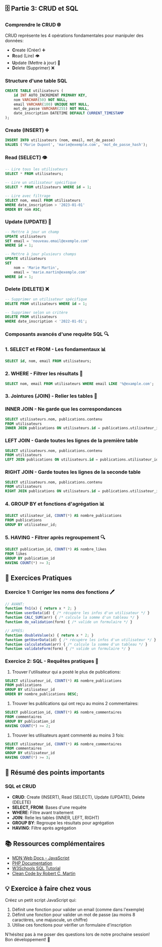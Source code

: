 ## 🗄️ Partie 3: CRUD et SQL

### Comprendre le CRUD 🌐

CRUD représente les 4 opérations fondamentales pour manipuler des données:

- **C**reate (Créer) ➕
- **R**ead (Lire) 👁️
- **U**pdate (Mettre à jour) 🔄
- **D**elete (Supprimer) ❌

### Structure d'une table SQL

```sql
CREATE TABLE utilisateurs (
    id INT AUTO_INCREMENT PRIMARY KEY,
    nom VARCHAR(50) NOT NULL,
    email VARCHAR(100) UNIQUE NOT NULL,
    mot_de_passe VARCHAR(255) NOT NULL,
    date_inscription DATETIME DEFAULT CURRENT_TIMESTAMP
);

```

### Create (INSERT) ➕

```sql
INSERT INTO utilisateurs (nom, email, mot_de_passe)
VALUES ('Marie Dupont', 'marie@exemple.com', 'mot_de_passe_hash');

```

### Read (SELECT) 👁️

```sql
-- Lire tous les utilisateurs
SELECT * FROM utilisateurs;

-- Lire un utilisateur spécifique
SELECT * FROM utilisateurs WHERE id = 1;

-- Lire avec filtrage
SELECT nom, email FROM utilisateurs
WHERE date_inscription > '2023-01-01'
ORDER BY nom ASC;

```

### Update (UPDATE) 🔄

```sql
-- Mettre à jour un champ
UPDATE utilisateurs
SET email = 'nouveau.email@exemple.com'
WHERE id = 1;

-- Mettre à jour plusieurs champs
UPDATE utilisateurs
SET
    nom = 'Marie Martin',
    email = 'marie.martin@exemple.com'
WHERE id = 1;

```

### Delete (DELETE) ❌

```sql
-- Supprimer un utilisateur spécifique
DELETE FROM utilisateurs WHERE id = 1;

-- Supprimer selon un critère
DELETE FROM utilisateurs
WHERE date_inscription < '2022-01-01';

```

### Composants avancés d'une requête SQL 🔍

### 1. SELECT et FROM - Les fondamentaux 📊

```sql
SELECT id, nom, email FROM utilisateurs;

```

### 2. WHERE - Filtrer les résultats 🔎

```sql
SELECT nom, email FROM utilisateurs WHERE email LIKE '%@example.com';

```

### 3. Jointures (JOIN) - Relier les tables 🔗

### INNER JOIN - Ne garde que les correspondances

```sql
SELECT utilisateurs.nom, publications.contenu
FROM utilisateurs
INNER JOIN publications ON utilisateurs.id = publications.utilisateur_id;

```

### LEFT JOIN - Garde toutes les lignes de la première table

```sql
SELECT utilisateurs.nom, publications.contenu
FROM utilisateurs
LEFT JOIN publications ON utilisateurs.id = publications.utilisateur_id;

```

### RIGHT JOIN - Garde toutes les lignes de la seconde table

```sql
SELECT utilisateurs.nom, publications.contenu
FROM utilisateurs
RIGHT JOIN publications ON utilisateurs.id = publications.utilisateur_id;

```

### 4. GROUP BY et fonctions d'agrégation 📊

```sql
SELECT utilisateur_id, COUNT(*) AS nombre_publications
FROM publications
GROUP BY utilisateur_id;

```

### 5. HAVING - Filtrer après regroupement 🔍

```sql
SELECT publication_id, COUNT(*) AS nombre_likes
FROM likes
GROUP BY publication_id
HAVING COUNT(*) >= 3;

```

## 🚀 Exercices Pratiques

### Exercice 1: Corriger les noms des fonctions 🖊️

```jsx
// AVANT:
function fn1(x) { return x * 2; }
function userData(id) { /* récupère les infos d'un utilisateur */ }
function CALC_SUM(arr) { /* calcule la somme d'un tableau */ }
function do_validation(form) { /* valide un formulaire */ }

// APRÈS:
function doubleValue(x) { return x * 2; }
function getUserData(id) { /* récupère les infos d'un utilisateur */ }
function calculateSum(arr) { /* calcule la somme d'un tableau */ }
function validateForm(form) { /* valide un formulaire */ }

```

### Exercice 2: SQL - Requêtes pratiques 📝

1. Trouver l'utilisateur qui a posté le plus de publications:

```sql
SELECT utilisateur_id, COUNT(*) AS nombre_publications
FROM publications
GROUP BY utilisateur_id
ORDER BY nombre_publications DESC;

```

1. Trouver les publications qui ont reçu au moins 2 commentaires:

```sql
SELECT publication_id, COUNT(*) AS nombre_commentaires
FROM commentaires
GROUP BY publication_id
HAVING COUNT(*) >= 2;

```

1. Trouver les utilisateurs ayant commenté au moins 3 fois:

```sql
SELECT utilisateur_id, COUNT(*) AS nombre_commentaires
FROM commentaires
GROUP BY utilisateur_id
HAVING COUNT(*) >= 3;

```

## 📝 Résumé des points importants

### SQL et CRUD

- **CRUD**: Create (INSERT), Read (SELECT), Update (UPDATE), Delete (DELETE)
- **SELECT, FROM**: Bases d'une requête
- **WHERE**: Filtre avant traitement
- **JOIN**: Relie les tables (INNER, LEFT, RIGHT)
- **GROUP BY**: Regroupe les résultats pour agrégation
- **HAVING**: Filtre après agrégation

## 📚 Ressources complémentaires

- [MDN Web Docs - JavaScript](https://developer.mozilla.org/fr/docs/Web/JavaScript)
- [PHP Documentation](https://www.php.net/manual/fr/)
- [W3Schools SQL Tutorial](https://www.w3schools.com/sql/)
- [Clean Code by Robert C. Martin](https://www.amazon.fr/Clean-Code-Handbook-Software-Craftsmanship/dp/0132350882)

## 💡 Exercice à faire chez vous

Créez un petit script JavaScript qui:

1. Définit une fonction pour valider un email (comme dans l'exemple)
2. Définit une fonction pour valider un mot de passe (au moins 8 caractères, une majuscule, un chiffre)
3. Utilise ces fonctions pour vérifier un formulaire d'inscription

N'hésitez pas à me poser des questions lors de notre prochaine session! Bon développement! 🚀